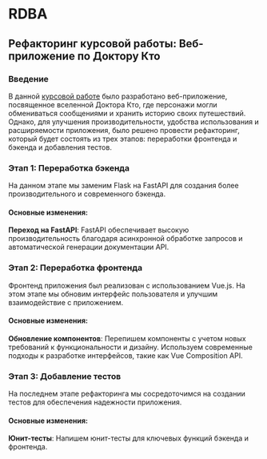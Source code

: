 # RDBA

## Рефакторинг курсовой работы: Веб-приложение по Доктору Кто

### Введение
В данной [курсовой работе](https://github.com/Catwithraincoat/cursach) было разработано веб-приложение, посвященное вселенной Доктора Кто, где персонажи могли обмениваться сообщениями и хранить историю своих путешествий. Однако, для улучшения производительности, удобства использования и расширяемости приложения, было решено провести рефакторинг, который будет состоять из трех этапов: переработки фронтенда и бэкенда и добавления тестов.

### Этап 1: Переработка бэкенда
На данном этапе мы заменим Flask на FastAPI для создания более производительного и современного бэкенда.

#### Основные изменения:
**Переход на FastAPI**: FastAPI обеспечивает высокую производительность благодаря асинхронной обработке запросов и автоматической генерации документации API.


### Этап 2: Переработка фронтенда
Фронтенд приложения был реализован с использованием Vue.js. На этом этапе мы обновим интерфейс пользователя и улучшим взаимодействие с приложением.

#### Основные изменения:
**Обновление компонентов**: Перепишем компоненты с учетом новых требований к функциональности и дизайну. Используем современные подходы к разработке интерфейсов, такие как Vue Composition API.


### Этап 3: Добавление тестов 
На последнем этапе рефакторинга мы сосредоточимся на создании тестов для обеспечения надежности приложения.

#### Основные изменения:
**Юнит-тесты**: Напишем юнит-тесты для ключевых функций бэкенда и фронтенда. 
